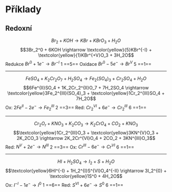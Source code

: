 # Příklady

## Redoxní
$$Br_2 + KOH \rightarrow KBr + KBrO_3 + H_2O$$
$$3Br_2^0 + 6KOH \rightarrow \textcolor{yellow}{5}KBr^{-I} + \textcolor{yellow}{1}KBr^{+V}O_3 + 3H_2O$$
Redukce $Br^0 + 1e^- \rightarrow Br^{-I}$ 1  ==5==
Oxidace $Br^0 - 5e^- \rightarrow Br^V$   5  ==1==

---

$$FeSO_4 + K_2Cr_2O_7 + H_2SO_4 \rightarrow Fe_2(SO_4)_3 + Cr_2SO_4 + H_2O$$
$$6Fe^{II}SO_4 + 1K_2Cr_2^{II}O_7 + 7H_2SO_4 \rightarrow \textcolor{yellow}3Fe_2^{III}(SO_4)_3 + \textcolor{yellow}1Cr_2^{III}SO_4 + 7H_2O$$
Ox: $2Fe^{II} - 2e^- \rightarrow Fe_2^{III}$ 2 ==3==
Red: $Cr_2^{VI} + 6e^- \rightarrow Cr_2^{III}$ 6 ==1==

---

$$Cr_2O_r + KNO_3 + K_2CO_3 \rightarrow K_2CrO_4 + CO_2 + KNO_3$$
$$\textcolor{yellow}1Cr_2^{III}O_3 + \textcolor{yellow}3KN^{V}O_3 + 2K_2CO_3 \rightarrow 2K_2Cr^{VI}O_4 + 2CO_2 + 3KN^{III}O_3$$
Red: $N^V + 2e^- \rightarrow N^{III}$ 2 ==3==
Ox: $Cr^{III} - 6e^- \rightarrow Cr^{VI}$ 6 ==1==

---

$$HI + H_2SO_4 \rightarrow I_2 + S + H_2O$$
$$\textcolor{yellow}6HI^{-I} + 1H_2^{I}S^{VI}O_4^{-II} \rightarrow 3I_2^{0} + \textcolor{yellow}1S^0 + 4H_2O$$
Ox: $I^{-I} - 1e^- \rightarrow I^{0}$ 1 ==6==
Red: $S^{VI} + 6e^- \rightarrow S^0$ 6 ==1==